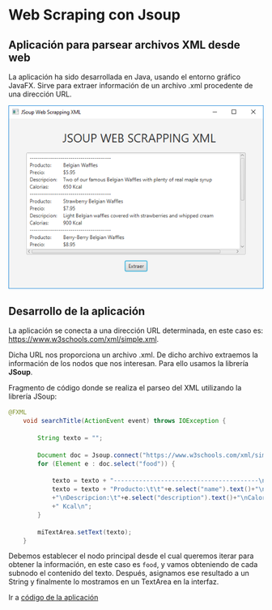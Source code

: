 # Web Scraping con Jsoup
## Aplicación para parsear archivos XML desde web

La aplicación ha sido desarrollada en Java, usando el entorno gráfico JavaFX. Sirve para extraer información de un archivo .xml procedente de una dirección URL.

<p align="center">
  <img src="https://github.com/sergiosabater/PSP/blob/master/Recursos/Imagenes/JSoup%20Scraping.PNG" width="600"/>
</p>


## Desarrollo de la aplicación

La aplicación se conecta a una dirección URL determinada, en este caso es: https://www.w3schools.com/xml/simple.xml.

Dicha URL nos proporciona un archivo .xml. De dicho archivo extraemos la información de los nodos que nos interesan. Para ello usamos la librería **JSoup**.

Fragmento de código donde se realiza el parseo del XML utilizando la librería JSoup:

```java
@FXML
    void searchTitle(ActionEvent event) throws IOException {
        
        String texto = "";

        Document doc = Jsoup.connect("https://www.w3schools.com/xml/simple.xml").parser(Parser.xmlParser()).get();
        for (Element e : doc.select("food")) {
            
            texto = texto + "----------------------------------------\n";
            texto = texto + "Producto:\t\t"+e.select("name").text()+"\nPrecio:\t\t"+e.select("price").text()
            +"\nDescripcion:\t"+e.select("description").text()+"\nCalorias:\t\t"+e.select("calories").text()
            +" Kcal\n";
        }

        miTextArea.setText(texto);
    }

```

Debemos establecer el nodo principal desde el cual queremos iterar para obtener la información, en este caso es `food`, y vamos obteniendo de cada subnodo el contenido del texto. Después, asignamos ese resultado a un String y finalmente lo mostramos en un TextArea en la interfaz.



Ir a [código de la aplicación](https://github.com/sergiosabater/PSP/tree/master/Actividades%20Java/YouTubeDownloader)
